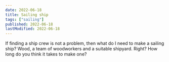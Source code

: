 ```yaml
---
date: 2022-06-18
title: Sailing ship
tags: ["sailing"]
published: 2022-06-18
lastModified: 2022-06-18
---
```


If finding a ship crew is not a problem, then what do I need to make a sailing ship? Wood, a team of woodworkers and a suitable shipyard. Right? How long do you think it takes to make one?